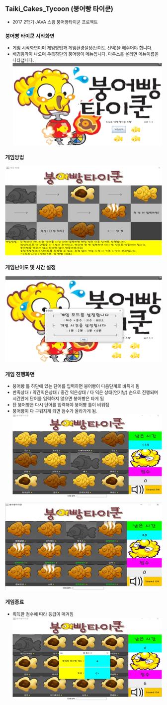 ## Taiki_Cakes_Tycoon (붕어빵 타이쿤)
- 2017 2학기 JAVA 스윙 붕어빵타이쿤 프로젝트 

### 붕어빵 타이쿤 시작화면
- 게임 시작화면이며 게임방법과 게임환경설정(난이도 선택)을 해주어야 합니다.
- 배경음악이 나오며 우측하단의 붕어빵이 메뉴입니다. 마우스를 올리면 메뉴이름을 나타냅니다.   
![붕어빵타이쿤메인화면](./readme_image/붕어빵타이쿤메인화면.PNG)
   
### 게임방법
![붕어빵타이쿤게임방법](./readme_image/붕어빵타이쿤게임방법.PNG)
   
### 게임난이도 및 시간 설정
![붕어빵타이쿤환경설정](./readme_image/붕어빵타이쿤환경설정.png)
   
### 게임 진행화면
- 붕어빵 틀 하단에 있는 단어를 입력하면 붕어빵이 다음단계로 바뀌게 됨
- 반죽상태 / 약간익은상태 / 중간 익은상태 / 다 익은 상태(연기남) 순으로 진행되며 시간안에 단어를 입력하지 않으면 붕어빵은 타게 됨
- 탄 붕어빵은 다시 단어를 입력해야 붕어빵 틀이 비워짐
- 붕어빵이 다 구워지게 되면 점수가 올라가게 됨.
![붕어빵타이쿤게임진행화면1](./readme_image/붕어빵타이쿤게임진행화면1.PNG)

![붕어빵타이쿤게임진행화면2](./readme_image/붕어빵타이쿤게임진행화면2.PNG)
   
### 게임종료
- 획득한 점수에 따라 등급이 매겨짐
![붕어빵타이쿤게임종료](./readme_image/붕어빵타이쿤게임종료.PNG)

